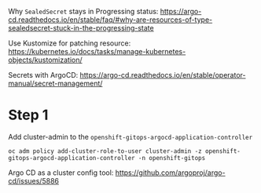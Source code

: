 Why `SealedSecret` stays in Progressing status:
https://argo-cd.readthedocs.io/en/stable/faq/#why-are-resources-of-type-sealedsecret-stuck-in-the-progressing-state

Use Kustomize for patching resource:
https://kubernetes.io/docs/tasks/manage-kubernetes-objects/kustomization/

Secrets with ArgoCD:
https://argo-cd.readthedocs.io/en/stable/operator-manual/secret-management/

# Step 1
Add cluster-admin to the `openshift-gitops-argocd-application-controller`

```shell
oc adm policy add-cluster-role-to-user cluster-admin -z openshift-gitops-argocd-application-controller -n openshift-gitops
```

Argo CD as a cluster config tool:
https://github.com/argoproj/argo-cd/issues/5886